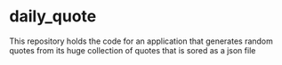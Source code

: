 # daily_quote
This repository holds the code for an application that generates random quotes from its huge collection of quotes that is sored as a json file
